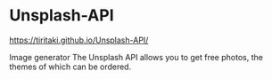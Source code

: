 # Unsplash-API
https://tiritaki.github.io/Unsplash-API/

Image generator
The Unsplash API allows you to get free photos, the themes of which can be ordered.
